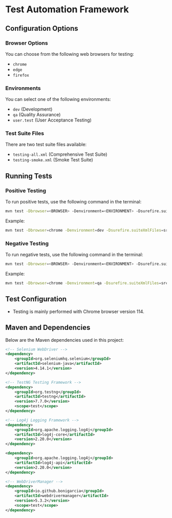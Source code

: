 # Test Automation Framework

## Configuration Options

### Browser Options

You can choose from the following web browsers for testing:
- `chrome`
- `edge`
- `firefox`

### Environments

You can select one of the following environments:
- `dev` (Development)
- `qa` (Quality Assurance)
- `user.test` (User Acceptance Testing)

### Test Suite Files

There are two test suite files available:
- `testing-all.xml` (Comprehensive Test Suite)
- `testing-smoke.xml` (Smoke Test Suite)

## Running Tests

### Positive Testing

To run positive tests, use the following command in the terminal:
```bash
mvn test -Dbrowser=<BROWSER> -Denvironment=<ENVIRONMENT> -Dsurefire.suiteXmlFiles=src/test/resources/<SUITE_XML_FILE>
```
Example:
```bash
mvn test -Dbrowser=chrome -Denvironment=dev -Dsurefire.suiteXmlFiles=src/test/resources/testing-all.xml
```

### Negative Testing

To run negative tests, use the following command in the terminal:
```bash
mvn test -Dbrowser=<BROWSER> -Denvironment=<ENVIRONMENT> -Dsurefire.suiteXmlFiles=src/test/resources/<SUITE_XML_FILE>
```
Example:
```bash
mvn test -Dbrowser=chrome -Denvironment=qa -Dsurefire.suiteXmlFiles=src/test/resources/testing-all.xml
```

## Test Configuration

- Testing is mainly performed with Chrome browser version 114.

## Maven and Dependencies

Below are the Maven dependencies used in this project:

```xml
<!-- Selenium WebDriver -->
<dependency>
    <groupId>org.seleniumhq.selenium</groupId>
    <artifactId>selenium-java</artifactId>
    <version>4.14.1</version>
</dependency>

<!-- TestNG Testing Framework -->
<dependency>
    <groupId>org.testng</groupId>
    <artifactId>testng</artifactId>
    <version>7.7.0</version>
    <scope>test</scope>
</dependency>

<!-- Log4j Logging Framework -->
<dependency>
    <groupId>org.apache.logging.log4j</groupId>
    <artifactId>log4j-core</artifactId>
    <version>2.20.0</version>
</dependency>

<dependency>
    <groupId>org.apache.logging.log4j</groupId>
    <artifactId>log4j-api</artifactId>
    <version>2.20.0</version>
</dependency>

<!-- WebDriverManager -->
<dependency>
    <groupId>io.github.bonigarcia</groupId>
    <artifactId>webdrivermanager</artifactId>
    <version>5.3.2</version>
    <scope>test</scope>
</dependency>
```
